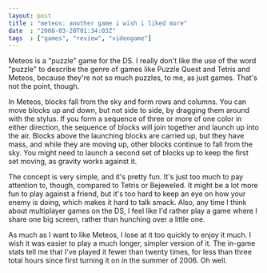 ```yaml
---
layout: post
title : "meteos: another game i wish i liked more"
date  : "2008-03-20T01:34:03Z"
tags  : ["games", "review", "videogame"]
---
```

Meteos is a "puzzle" game for the DS.  I really don't like the use of the word "puzzle" to describe the genre of games like Puzzle Quest and Tetris and Meteos, because they're not so much puzzles, to me, as just games.  That's not the point, though.

In Meteos, blocks fall from the sky and form rows and columns.  You can move blocks up and down, but not side to side, by dragging them around with the stylus.  If you form a sequence of three or more of one color in either direction, the sequence of blocks will join together and launch up into the air.  Blocks above the launching blocks are carried up, but they have mass, and while they are moving up, other blocks continue to fall from the sky.  You might need to launch a second set of blocks up to keep the first set moving, as gravity works against it.

The concept is very simple, and it's pretty fun.  It's just too much to pay attention to, though, compared to Tetris or Bejeweled.  It might be a lot more fun to play against a friend, but it's too hard to keep an eye on how your enemy is doing, which makes it hard to talk smack.  Also, any time I think about multiplayer games on the DS, I feel like I'd rather play a game where I share one big screen, rather than hunching over a little one.

As much as I want to like Meteos, I lose at it too quickly to enjoy it much.  I wish it was easier to play a much longer, simpler version of it.  The in-game stats tell me that I've played it fewer than twenty times, for less than three total hours since first turning it on in the summer of 2006.  Oh well.


